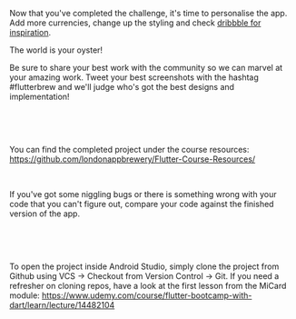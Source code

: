 <p>Now that you've completed the challenge, it's time to personalise the app. Add more currencies, change up the styling and check <a href="https://dribbble.com/search?q=crypto+app" rel="noopener noreferrer" target="_blank">dribbble for inspiration</a>.</p><p>The world is your oyster!</p><p>Be sure to share your best work with the community so we can marvel at your amazing work. Tweet your best screenshots with the hashtag #flutterbrew and we'll judge who's got the best designs and implementation!</p><p><br></p><p><br></p><p>You can find the completed project under the course resources: <a href="https://github.com/londonappbrewery/Flutter-Course-Resources/" rel="noopener noreferrer" target="_blank">https://github.com/londonappbrewery/Flutter-Course-Resources/</a></p><p><br></p><p>If you've got some niggling bugs or there is something wrong with your code that you can't figure out, compare your code against the finished version of the app. </p><p><br></p><p><br></p><p>To open the project inside Android Studio, simply clone the project from Github using VCS → Checkout from Version Control → Git. If you need a refresher on cloning repos, have a look at the first lesson from the MiCard module: <a href="https://www.udemy.com/course/flutter-bootcamp-with-dart/learn/lecture/14482104" rel="noopener noreferrer" target="_blank">https://www.udemy.com/course/flutter-bootcamp-with-dart/learn/lecture/14482104</a></p><p><br></p>